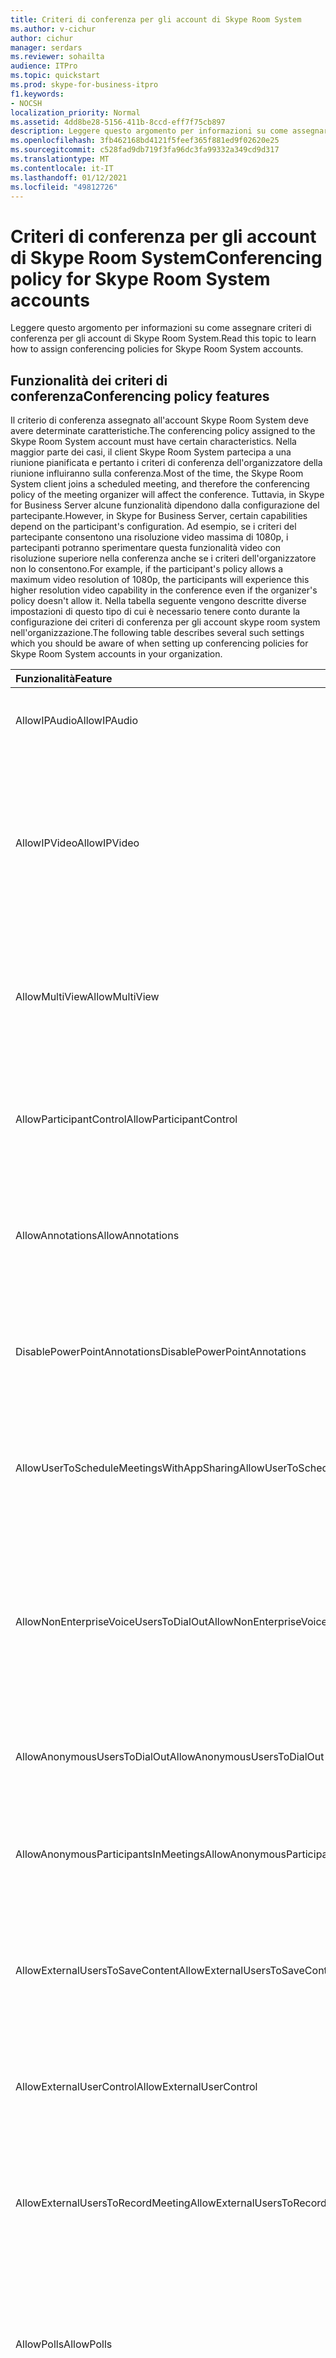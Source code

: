 ```yaml
---
title: Criteri di conferenza per gli account di Skype Room System
ms.author: v-cichur
author: cichur
manager: serdars
ms.reviewer: sohailta
audience: ITPro
ms.topic: quickstart
ms.prod: skype-for-business-itpro
f1.keywords:
- NOCSH
localization_priority: Normal
ms.assetid: 4dd8be28-5156-411b-8ccd-eff7f75cb897
description: Leggere questo argomento per informazioni su come assegnare criteri di conferenza per gli account di Skype Room System.
ms.openlocfilehash: 3fb462168bd4121f5feef365f881ed9f02620e25
ms.sourcegitcommit: c528fad9db719f3fa96dc3fa99332a349cd9d317
ms.translationtype: MT
ms.contentlocale: it-IT
ms.lasthandoff: 01/12/2021
ms.locfileid: "49812726"
---
```

# <a name="conferencing-policy-for-skype-room-system-accounts"></a><span data-ttu-id="1b6c4-103">Criteri di conferenza per gli account di Skype Room System</span><span class="sxs-lookup"><span data-stu-id="1b6c4-103">Conferencing policy for Skype Room System accounts</span></span>
 
<span data-ttu-id="1b6c4-104">Leggere questo argomento per informazioni su come assegnare criteri di conferenza per gli account di Skype Room System.</span><span class="sxs-lookup"><span data-stu-id="1b6c4-104">Read this topic to learn how to assign conferencing policies for Skype Room System accounts.</span></span>
  
## <a name="conferencing-policy-features"></a><span data-ttu-id="1b6c4-105">Funzionalità dei criteri di conferenza</span><span class="sxs-lookup"><span data-stu-id="1b6c4-105">Conferencing policy features</span></span>

<span data-ttu-id="1b6c4-106">Il criterio di conferenza assegnato all'account Skype Room System deve avere determinate caratteristiche.</span><span class="sxs-lookup"><span data-stu-id="1b6c4-106">The conferencing policy assigned to the Skype Room System account must have certain characteristics.</span></span> <span data-ttu-id="1b6c4-107">Nella maggior parte dei casi, il client Skype Room System partecipa a una riunione pianificata e pertanto i criteri di conferenza dell'organizzatore della riunione influiranno sulla conferenza.</span><span class="sxs-lookup"><span data-stu-id="1b6c4-107">Most of the time, the Skype Room System client joins a scheduled meeting, and therefore the conferencing policy of the meeting organizer will affect the conference.</span></span> <span data-ttu-id="1b6c4-108">Tuttavia, in Skype for Business Server alcune funzionalità dipendono dalla configurazione del partecipante.</span><span class="sxs-lookup"><span data-stu-id="1b6c4-108">However, in Skype for Business Server, certain capabilities depend on the participant's configuration.</span></span> <span data-ttu-id="1b6c4-109">Ad esempio, se i criteri del partecipante consentono una risoluzione video massima di 1080p, i partecipanti potranno sperimentare questa funzionalità video con risoluzione superiore nella conferenza anche se i criteri dell'organizzatore non lo consentono.</span><span class="sxs-lookup"><span data-stu-id="1b6c4-109">For example, if the participant's policy allows a maximum video resolution of 1080p, the participants will experience this higher resolution video capability in the conference even if the organizer's policy doesn't allow it.</span></span> <span data-ttu-id="1b6c4-110">Nella tabella seguente vengono descritte diverse impostazioni di questo tipo di cui è necessario tenere conto durante la configurazione dei criteri di conferenza per gli account skype room system nell'organizzazione.</span><span class="sxs-lookup"><span data-stu-id="1b6c4-110">The following table describes several such settings which you should be aware of when setting up conferencing policies for Skype Room System accounts in your organization.</span></span> 
  
|<span data-ttu-id="1b6c4-111">Funzionalità</span><span class="sxs-lookup"><span data-stu-id="1b6c4-111">Feature</span></span>  <br/> |<span data-ttu-id="1b6c4-112">Valore</span><span class="sxs-lookup"><span data-stu-id="1b6c4-112">Value</span></span>  <br/> |<span data-ttu-id="1b6c4-113">Commento</span><span class="sxs-lookup"><span data-stu-id="1b6c4-113">Comment</span></span>  <br/> |
|:-----|:-----|:-----|
|<span data-ttu-id="1b6c4-114">AllowIPAudio</span><span class="sxs-lookup"><span data-stu-id="1b6c4-114">AllowIPAudio</span></span>  <br/> |<span data-ttu-id="1b6c4-115">TRUE</span><span class="sxs-lookup"><span data-stu-id="1b6c4-115">TRUE</span></span>  <br/> |<span data-ttu-id="1b6c4-116">Deve essere true per l'audio di Skype Room System</span><span class="sxs-lookup"><span data-stu-id="1b6c4-116">Must be true for Skype Room System audio</span></span>  <br/> |
|<span data-ttu-id="1b6c4-117">AllowIPVideo</span><span class="sxs-lookup"><span data-stu-id="1b6c4-117">AllowIPVideo</span></span>  <br/> |<span data-ttu-id="1b6c4-118">TRUE</span><span class="sxs-lookup"><span data-stu-id="1b6c4-118">TRUE</span></span>  <br/> |<span data-ttu-id="1b6c4-119">Deve essere true per il funzionamento dell'audio di Skype Room System nelle sessioni della lavagna Meet Now (ad hoc) in Skype Room System</span><span class="sxs-lookup"><span data-stu-id="1b6c4-119">Must be true for Skype Room System audio to work in Meet Now (ad hoc) whiteboard sessions in Skype Room System</span></span>  <br/> |
|<span data-ttu-id="1b6c4-120">AllowMultiView</span><span class="sxs-lookup"><span data-stu-id="1b6c4-120">AllowMultiView</span></span>  <br/> |<span data-ttu-id="1b6c4-121">TRUE</span><span class="sxs-lookup"><span data-stu-id="1b6c4-121">TRUE</span></span>  <br/> |<span data-ttu-id="1b6c4-122">Consente a Skype Room System di eseguire il rendering di flussi video multipli e multi-visualizzazione</span><span class="sxs-lookup"><span data-stu-id="1b6c4-122">Allows Skype Room System to render multi-view, multiple video streams</span></span>  <br/> |
|<span data-ttu-id="1b6c4-123">AllowParticipantControl</span><span class="sxs-lookup"><span data-stu-id="1b6c4-123">AllowParticipantControl</span></span>  <br/> |<span data-ttu-id="1b6c4-124">TRUE</span><span class="sxs-lookup"><span data-stu-id="1b6c4-124">TRUE</span></span>  <br/> |<span data-ttu-id="1b6c4-125">Influisce sulle sessioni della lavagna Meet Now (ad hoc) nel sistema skype room</span><span class="sxs-lookup"><span data-stu-id="1b6c4-125">Affects Meet Now (ad hoc) whiteboard sessions in Skype Room System</span></span>  <br/> |
|<span data-ttu-id="1b6c4-126">AllowAnnotations</span><span class="sxs-lookup"><span data-stu-id="1b6c4-126">AllowAnnotations</span></span>  <br/> |<span data-ttu-id="1b6c4-127">TRUE</span><span class="sxs-lookup"><span data-stu-id="1b6c4-127">TRUE</span></span>  <br/> |<span data-ttu-id="1b6c4-128">Influisce sulle sessioni della lavagna Meet Now (ad hoc) nel sistema skype room</span><span class="sxs-lookup"><span data-stu-id="1b6c4-128">Affects Meet Now (ad hoc) whiteboard sessions in Skype Room System</span></span>  <br/> |
|<span data-ttu-id="1b6c4-129">DisablePowerPointAnnotations</span><span class="sxs-lookup"><span data-stu-id="1b6c4-129">DisablePowerPointAnnotations</span></span>  <br/> |<span data-ttu-id="1b6c4-130">FALSE</span><span class="sxs-lookup"><span data-stu-id="1b6c4-130">FALSE</span></span>  <br/> |<span data-ttu-id="1b6c4-131">Influisce sulle sessioni della lavagna Meet Now (ad hoc) nel sistema skype room</span><span class="sxs-lookup"><span data-stu-id="1b6c4-131">Affects Meet Now (ad hoc) whiteboard sessions in Skype Room System</span></span>  <br/> |
|<span data-ttu-id="1b6c4-132">AllowUserToScheduleMeetingsWithAppSharing</span><span class="sxs-lookup"><span data-stu-id="1b6c4-132">AllowUserToScheduleMeetingsWithAppSharing</span></span>  <br/> |<span data-ttu-id="1b6c4-133">TRUE</span><span class="sxs-lookup"><span data-stu-id="1b6c4-133">TRUE</span></span>  <br/> |<span data-ttu-id="1b6c4-134">Influisce sulle sessioni della lavagna Meet Now (ad hoc) nel sistema skype room</span><span class="sxs-lookup"><span data-stu-id="1b6c4-134">Affects Meet Now (ad hoc) whiteboard sessions in Skype Room System</span></span>  <br/> |
|<span data-ttu-id="1b6c4-135">AllowNonEnterpriseVoiceUsersToDialOut</span><span class="sxs-lookup"><span data-stu-id="1b6c4-135">AllowNonEnterpriseVoiceUsersToDialOut</span></span>  <br/> |<span data-ttu-id="1b6c4-136">FALSE</span><span class="sxs-lookup"><span data-stu-id="1b6c4-136">FALSE</span></span>  <br/> |<span data-ttu-id="1b6c4-137">Dipende se l'account è VoIP aziendale (EV) abilitato (vedere la sezione Abilitazione degli account di Sistema sala Skype per Skype for Business)</span><span class="sxs-lookup"><span data-stu-id="1b6c4-137">Depends on whether the account is Enterprise Voice (EV) enabled (see the Enabling Skype Room System Accounts for Skype for Business section)</span></span>  <br/> |
|<span data-ttu-id="1b6c4-138">AllowAnonymousUsersToDialOut</span><span class="sxs-lookup"><span data-stu-id="1b6c4-138">AllowAnonymousUsersToDialOut</span></span>  <br/> |<span data-ttu-id="1b6c4-139">FALSE</span><span class="sxs-lookup"><span data-stu-id="1b6c4-139">FALSE</span></span>  <br/> |<span data-ttu-id="1b6c4-140">Dipende se l'account è VoIP aziendale (EV) abilitato</span><span class="sxs-lookup"><span data-stu-id="1b6c4-140">Depends on whether the account is Enterprise Voice (EV) enabled</span></span>  <br/> |
|<span data-ttu-id="1b6c4-141">AllowAnonymousParticipantsInMeetings</span><span class="sxs-lookup"><span data-stu-id="1b6c4-141">AllowAnonymousParticipantsInMeetings</span></span>  <br/> |<span data-ttu-id="1b6c4-142">TRUE</span><span class="sxs-lookup"><span data-stu-id="1b6c4-142">TRUE</span></span>  <br/> |<span data-ttu-id="1b6c4-143">Influisce sulle sessioni della lavagna Meet Now (ad hoc) nel sistema skype room</span><span class="sxs-lookup"><span data-stu-id="1b6c4-143">Affects Meet Now (ad hoc) whiteboard sessions in Skype Room System</span></span>  <br/> |
|<span data-ttu-id="1b6c4-144">AllowExternalUsersToSaveContent</span><span class="sxs-lookup"><span data-stu-id="1b6c4-144">AllowExternalUsersToSaveContent</span></span>  <br/> |<span data-ttu-id="1b6c4-145">TRUE</span><span class="sxs-lookup"><span data-stu-id="1b6c4-145">TRUE</span></span>  <br/> |<span data-ttu-id="1b6c4-146">Influisce sulle sessioni della lavagna Meet Now (ad hoc) nel sistema skype room</span><span class="sxs-lookup"><span data-stu-id="1b6c4-146">Affects Meet Now (ad hoc) whiteboard sessions in Skype Room System</span></span>  <br/> |
|<span data-ttu-id="1b6c4-147">AllowExternalUserControl</span><span class="sxs-lookup"><span data-stu-id="1b6c4-147">AllowExternalUserControl</span></span>  <br/> |<span data-ttu-id="1b6c4-148">FALSE</span><span class="sxs-lookup"><span data-stu-id="1b6c4-148">FALSE</span></span>  <br/> |<span data-ttu-id="1b6c4-149">Influisce sulle sessioni della lavagna Meet Now (ad hoc) nel sistema skype room</span><span class="sxs-lookup"><span data-stu-id="1b6c4-149">Affects Meet Now (ad hoc) whiteboard sessions in Skype Room System</span></span>  <br/> |
|<span data-ttu-id="1b6c4-150">AllowExternalUsersToRecordMeeting</span><span class="sxs-lookup"><span data-stu-id="1b6c4-150">AllowExternalUsersToRecordMeeting</span></span>  <br/> |<span data-ttu-id="1b6c4-151">FALSE</span><span class="sxs-lookup"><span data-stu-id="1b6c4-151">FALSE</span></span>  <br/> |<span data-ttu-id="1b6c4-152">Influisce sulle sessioni della lavagna Meet Now (ad hoc) nel sistema skype room</span><span class="sxs-lookup"><span data-stu-id="1b6c4-152">Affects Meet Now (ad hoc) whiteboard sessions in Skype Room System</span></span>  <br/> |
|<span data-ttu-id="1b6c4-153">AllowPolls</span><span class="sxs-lookup"><span data-stu-id="1b6c4-153">AllowPolls</span></span>  <br/> |<span data-ttu-id="1b6c4-154">TRUE</span><span class="sxs-lookup"><span data-stu-id="1b6c4-154">TRUE</span></span>  <br/> |<span data-ttu-id="1b6c4-155">N/D nelle riunioni riunione (ad hoc), ma Skype Room System può rispondere ai sondaggi sullo schermo nella parte anteriore della sala</span><span class="sxs-lookup"><span data-stu-id="1b6c4-155">N/A in Meet Now (ad hoc) meetings, but Skype Room System can respond to polls on the screen at the front of room</span></span>  <br/> |
|<span data-ttu-id="1b6c4-156">AllowSharedNotes</span><span class="sxs-lookup"><span data-stu-id="1b6c4-156">AllowSharedNotes</span></span>  <br/> |<span data-ttu-id="1b6c4-157">TRUE</span><span class="sxs-lookup"><span data-stu-id="1b6c4-157">TRUE</span></span>  <br/> |<span data-ttu-id="1b6c4-158">N/D nelle riunioni riunione (ad hoc), ma Skype Room System può rispondere ai sondaggi sullo schermo nella parte anteriore della sala</span><span class="sxs-lookup"><span data-stu-id="1b6c4-158">N/A in Meet Now (ad hoc) meetings, but Skype Room System can respond to polls on the screen at the front of room</span></span>  <br/> |
|<span data-ttu-id="1b6c4-159">EnableDialInConferencing</span><span class="sxs-lookup"><span data-stu-id="1b6c4-159">EnableDialInConferencing</span></span>  <br/> |<span data-ttu-id="1b6c4-160">TRUE</span><span class="sxs-lookup"><span data-stu-id="1b6c4-160">TRUE</span></span>  <br/> |<span data-ttu-id="1b6c4-161">Influisce sulle sessioni della lavagna Meet Now (ad hoc) nel sistema skype room</span><span class="sxs-lookup"><span data-stu-id="1b6c4-161">Affects Meet Now (ad hoc) whiteboard sessions in Skype Room System</span></span>  <br/> |
|<span data-ttu-id="1b6c4-162">EnableAppDesktopSharing</span><span class="sxs-lookup"><span data-stu-id="1b6c4-162">EnableAppDesktopSharing</span></span>  <br/> |<span data-ttu-id="1b6c4-163">Desktop</span><span class="sxs-lookup"><span data-stu-id="1b6c4-163">Desktop</span></span>  <br/> |<span data-ttu-id="1b6c4-164">Influisce sulle sessioni della lavagna Meet Now (ad hoc) nel sistema skype room</span><span class="sxs-lookup"><span data-stu-id="1b6c4-164">Affects Meet Now (ad hoc) whiteboard sessions in Skype Room System</span></span>  <br/> |
|<span data-ttu-id="1b6c4-165">AllowConferenceRecording</span><span class="sxs-lookup"><span data-stu-id="1b6c4-165">AllowConferenceRecording</span></span>  <br/> |<span data-ttu-id="1b6c4-166">FALSE</span><span class="sxs-lookup"><span data-stu-id="1b6c4-166">FALSE</span></span>  <br/> |<span data-ttu-id="1b6c4-167">N/D per Skype Room System.</span><span class="sxs-lookup"><span data-stu-id="1b6c4-167">N/A for Skype Room System.</span></span> <span data-ttu-id="1b6c4-168">Se TRUE, una parte remota potrebbe registrare</span><span class="sxs-lookup"><span data-stu-id="1b6c4-168">If TRUE, a remote party could record</span></span>  <br/> |
|<span data-ttu-id="1b6c4-169">EnableP2PRecording</span><span class="sxs-lookup"><span data-stu-id="1b6c4-169">EnableP2PRecording</span></span>  <br/> |<span data-ttu-id="1b6c4-170">FALSE</span><span class="sxs-lookup"><span data-stu-id="1b6c4-170">FALSE</span></span>  <br/> |<span data-ttu-id="1b6c4-171">N/D per Skype Room System.</span><span class="sxs-lookup"><span data-stu-id="1b6c4-171">N/A for Skype Room System.</span></span> <span data-ttu-id="1b6c4-172">Se TRUE, una parte remota potrebbe registrare</span><span class="sxs-lookup"><span data-stu-id="1b6c4-172">If TRUE, a remote party could record</span></span>  <br/> |
|<span data-ttu-id="1b6c4-173">EnableFileTransfer</span><span class="sxs-lookup"><span data-stu-id="1b6c4-173">EnableFileTransfer</span></span>  <br/> |<span data-ttu-id="1b6c4-174">TRUE</span><span class="sxs-lookup"><span data-stu-id="1b6c4-174">TRUE</span></span>  <br/> |<span data-ttu-id="1b6c4-175">N/D</span><span class="sxs-lookup"><span data-stu-id="1b6c4-175">N/A</span></span>  <br/> |
|<span data-ttu-id="1b6c4-176">EnableP2PFileTransfer</span><span class="sxs-lookup"><span data-stu-id="1b6c4-176">EnableP2PFileTransfer</span></span>  <br/> |<span data-ttu-id="1b6c4-177">TRUE</span><span class="sxs-lookup"><span data-stu-id="1b6c4-177">TRUE</span></span>  <br/> |<span data-ttu-id="1b6c4-178">N/D</span><span class="sxs-lookup"><span data-stu-id="1b6c4-178">N/A</span></span>  <br/> |
|<span data-ttu-id="1b6c4-179">EnableP2PVideo</span><span class="sxs-lookup"><span data-stu-id="1b6c4-179">EnableP2PVideo</span></span>  <br/> |<span data-ttu-id="1b6c4-180">TRUE</span><span class="sxs-lookup"><span data-stu-id="1b6c4-180">TRUE</span></span>  <br/> |<span data-ttu-id="1b6c4-181">Consente al client Skype Room System di partecipare a sessioni video peer-to-peer</span><span class="sxs-lookup"><span data-stu-id="1b6c4-181">Enables the Skype Room System client to participate in peer-to-peer video sessions</span></span>  <br/> |
|<span data-ttu-id="1b6c4-182">AllowLargeMeetings</span><span class="sxs-lookup"><span data-stu-id="1b6c4-182">AllowLargeMeetings</span></span>  <br/> |<span data-ttu-id="1b6c4-183">FALSE</span><span class="sxs-lookup"><span data-stu-id="1b6c4-183">FALSE</span></span>  <br/> |<span data-ttu-id="1b6c4-184">N/D</span><span class="sxs-lookup"><span data-stu-id="1b6c4-184">N/A</span></span>  <br/> |
|<span data-ttu-id="1b6c4-185">EnableDataCollaboration</span><span class="sxs-lookup"><span data-stu-id="1b6c4-185">EnableDataCollaboration</span></span>  <br/> |<span data-ttu-id="1b6c4-186">TRUE</span><span class="sxs-lookup"><span data-stu-id="1b6c4-186">TRUE</span></span>  <br/> |<span data-ttu-id="1b6c4-187">Influisce sulle sessioni della lavagna Meet Now (ad hoc) nel sistema skype room</span><span class="sxs-lookup"><span data-stu-id="1b6c4-187">Affects Meet Now (ad hoc) whiteboard sessions in Skype Room System</span></span>  <br/> |
|<span data-ttu-id="1b6c4-188">MaxVideoConferenceResolution</span><span class="sxs-lookup"><span data-stu-id="1b6c4-188">MaxVideoConferenceResolution</span></span>  <br/> |<span data-ttu-id="1b6c4-189">VGA</span><span class="sxs-lookup"><span data-stu-id="1b6c4-189">VGA</span></span>  <br/> |<span data-ttu-id="1b6c4-190">Ignorato da Skype for Business Server, Skype Room System usa HD1080</span><span class="sxs-lookup"><span data-stu-id="1b6c4-190">Ignored by Skype for Business Server, Skype Room System uses HD1080</span></span>  <br/> |
|<span data-ttu-id="1b6c4-191">MaxMeetingSize</span><span class="sxs-lookup"><span data-stu-id="1b6c4-191">MaxMeetingSize</span></span>  <br/> |<span data-ttu-id="1b6c4-192">250</span><span class="sxs-lookup"><span data-stu-id="1b6c4-192">250</span></span>  <br/> |<span data-ttu-id="1b6c4-193">Influisce sulle sessioni della lavagna Meet Now (ad hoc) nel sistema skype room</span><span class="sxs-lookup"><span data-stu-id="1b6c4-193">Affects Meet Now (ad hoc) whiteboard sessions in Skype Room System</span></span>  <br/> |
|<span data-ttu-id="1b6c4-194">AudioBitRateKb</span><span class="sxs-lookup"><span data-stu-id="1b6c4-194">AudioBitRateKb</span></span>  <br/> |<span data-ttu-id="1b6c4-195">200</span><span class="sxs-lookup"><span data-stu-id="1b6c4-195">200</span></span>  <br/> |<span data-ttu-id="1b6c4-196">Vedere la nota alla fine della tabella\*</span><span class="sxs-lookup"><span data-stu-id="1b6c4-196">See note at the end of the table\*</span></span>  <br/> |
|<span data-ttu-id="1b6c4-197">VideoBitRateKb</span><span class="sxs-lookup"><span data-stu-id="1b6c4-197">VideoBitRateKb</span></span>  <br/> |<span data-ttu-id="1b6c4-198">5000</span><span class="sxs-lookup"><span data-stu-id="1b6c4-198">5000</span></span>  <br/> |<span data-ttu-id="1b6c4-199">Questa è la velocità in bit video in uscita massima consentita.</span><span class="sxs-lookup"><span data-stu-id="1b6c4-199">This is the maximum outbound video bit rate allowed.</span></span> <span data-ttu-id="1b6c4-200">Skype Room System può inviare un flusso 1080 insieme al pano (se si usa RoundTable) a questa velocità in bit.</span><span class="sxs-lookup"><span data-stu-id="1b6c4-200">Skype Room System can send one 1080 stream along with pano (if RoundTable is used) at this bit rate.</span></span> <span data-ttu-id="1b6c4-201">\*</span><span class="sxs-lookup"><span data-stu-id="1b6c4-201">\*</span></span>  <br/> |
|<span data-ttu-id="1b6c4-202">AppSharingBitRateKb</span><span class="sxs-lookup"><span data-stu-id="1b6c4-202">AppSharingBitRateKb</span></span>  <br/> |<span data-ttu-id="1b6c4-203">5000</span><span class="sxs-lookup"><span data-stu-id="1b6c4-203">5000</span></span>  <br/> |<span data-ttu-id="1b6c4-204">Vedere la nota alla fine della tabella\*</span><span class="sxs-lookup"><span data-stu-id="1b6c4-204">See note at the end of the table\*</span></span>  <br/> |
|<span data-ttu-id="1b6c4-205">FileTransferBitRateKb</span><span class="sxs-lookup"><span data-stu-id="1b6c4-205">FileTransferBitRateKb</span></span>  <br/> |<span data-ttu-id="1b6c4-206">5000</span><span class="sxs-lookup"><span data-stu-id="1b6c4-206">5000</span></span>  <br/> |<span data-ttu-id="1b6c4-207">N/D</span><span class="sxs-lookup"><span data-stu-id="1b6c4-207">N/A</span></span>  <br/> |
|<span data-ttu-id="1b6c4-208">TotalReceiveVideoBitRateKb</span><span class="sxs-lookup"><span data-stu-id="1b6c4-208">TotalReceiveVideoBitRateKb</span></span>  <br/> |<span data-ttu-id="1b6c4-209">20000</span><span class="sxs-lookup"><span data-stu-id="1b6c4-209">20000</span></span>  <br/> |<span data-ttu-id="1b6c4-210">È consigliabile impostare questo valore il più alto possibile.</span><span class="sxs-lookup"><span data-stu-id="1b6c4-210">We recommend that you set this as high as possible.</span></span> <span data-ttu-id="1b6c4-211">La larghezza di banda effettiva dipende dalle condizioni di rete al momento delle conferenze.\*</span><span class="sxs-lookup"><span data-stu-id="1b6c4-211">The effective bandwidth depends on network conditions at the time of conferences.\*</span></span>  <br/> |
|<span data-ttu-id="1b6c4-212">EnableMultiViewJoin</span><span class="sxs-lookup"><span data-stu-id="1b6c4-212">EnableMultiViewJoin</span></span>  <br/> |<span data-ttu-id="1b6c4-213">TRUE</span><span class="sxs-lookup"><span data-stu-id="1b6c4-213">TRUE</span></span>  <br/> |<span data-ttu-id="1b6c4-214">Deve essere TRUE per Skype Room System per garantire flussi video multi-visualizzazione</span><span class="sxs-lookup"><span data-stu-id="1b6c4-214">Must be TRUE for Skype Room System to ensure multi-view video streams</span></span>  <br/> |
   
* <span data-ttu-id="1b6c4-215">Per informazioni sulla pianificazione della larghezza di banda, vedere [Requisiti di larghezza di banda di rete per il traffico multimediale.](../../plan-your-deployment/network-requirements/network-requirements.md#network-bandwidth-requirements-for-media-traffic)</span><span class="sxs-lookup"><span data-stu-id="1b6c4-215">For information about bandwidth planning, see [Network bandwidth requirements for media traffic](../../plan-your-deployment/network-requirements/network-requirements.md#network-bandwidth-requirements-for-media-traffic).</span></span>
  
> [!NOTE]
> <span data-ttu-id="1b6c4-216">Se il client Skype Room System tenta di partecipare a una riunione pianificata organizzata da un utente che si trova in un pool di Lync Server 2010, i criteri di conferenza dell'organizzatore della riunione potrebbero impedire al client Skype Room System di collaborare.</span><span class="sxs-lookup"><span data-stu-id="1b6c4-216">If the Skype Room System client tries to join a scheduled meeting organized by a user who is homed on a Lync Server 2010 pool, the meeting organizer's conferencing policy could prevent the Skype Room System client from performing collaboration.</span></span> 
  
## <a name="meeting-authentication"></a><span data-ttu-id="1b6c4-217">Autenticazione riunione</span><span class="sxs-lookup"><span data-stu-id="1b6c4-217">Meeting authentication</span></span>

<span data-ttu-id="1b6c4-218">Skype Room System richiede agli utenti l'autenticazione quando usano il collegamento di partecipazione alla riunione per partecipare a una riunione con restrizioni; Ad esempio, una riunione per cui sono state configurate le opzioni della sala di attesa della riunione in Outlook.</span><span class="sxs-lookup"><span data-stu-id="1b6c4-218">Skype Room System prompts users for authentication when they use the meeting join link to join a restricted meeting; for example, a meeting for which meeting lobby options have been configured in Outlook.</span></span> <span data-ttu-id="1b6c4-219">Questa impostazione è sempre attiva per le riunioni personalizzate e agli utenti viene sempre richiesto.</span><span class="sxs-lookup"><span data-stu-id="1b6c4-219">This setting is always on for customized meetings, and users are always prompted.</span></span> <span data-ttu-id="1b6c4-220">Per le riunioni senza restrizioni, tuttavia, gli utenti possono partecipare alla riunione senza autenticazione.</span><span class="sxs-lookup"><span data-stu-id="1b6c4-220">However, for unrestricted meetings, users can join the meeting without authentication.</span></span> 
  
<span data-ttu-id="1b6c4-221">Il comando seguente consente agli amministratori di richiedere l'autenticazione per tutte le riunioni, incluse le riunioni senza restrizioni:</span><span class="sxs-lookup"><span data-stu-id="1b6c4-221">The following command enables administrators to require authentication for all meetings, including unrestricted meetings:</span></span> 
  
```powershell
Set-CsMeetingConfiguration -RequireRoomSystemsAuthorization $TRUE
```

<span data-ttu-id="1b6c4-222">Per impostazione predefinita, RequireRoomSystemsAuthorization è FALSE.</span><span class="sxs-lookup"><span data-stu-id="1b6c4-222">By default, RequireRoomSystemsAuthorization is FALSE.</span></span> 
  

